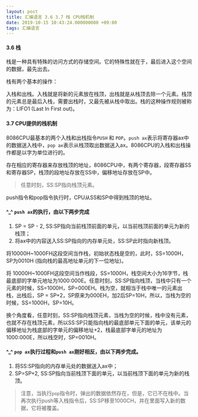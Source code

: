 ```yaml
---
layout: post
title: 汇编语言 3.6 3.7 栈 CPU栈机制
date: 2019-10-15 10:43:24.000000000 +09:00
tags: 汇编语言
---
```

#### 3.6 栈
栈是一种具有特殊的访问方式的存储空间。它的特殊性就在于，最后进入这个空间的数据，最先出去。

栈有两个基本的操作：

入栈和出栈。入栈就是将新的元素放在栈顶，出栈就是从栈顶去除一个元素。栈顶的元素总是最后入栈，需要出栈时，又最先被从栈中取出。栈的这种操作规则被称为：LIFO1 (Last In First out)。

#### 3.7 CPU提供的栈机制
8086CPU最基本的两个入栈和出栈指令```PUSH``` 和 ```POP```。```push ax```表示将寄存器ax中的数据送入栈中，```pop ax```表示从栈顶取出数据送入ax。8086CPU的入栈和出栈操作都是以字为单位进行的。

存在相应的寄存器来存放栈顶的地址，8086CPU中，有两个寄存器，段寄存器SS和寄存器SP，栈顶的段地址存放在SS中，偏移地址存放在SP中。

> 任意时刻，SS:SP指向栈顶元素。

push指令和pop指令执行时，CPU从SS和SP中得到栈顶的地址。

#### ^_^ ```push ax```的执行，由以下两步完成

1. SP = SP - 2, SS:SP指向当前栈顶前面的单元，以当前栈顶前面的单元为新的栈顶；
2. 将ax中的内容送入SS:SP指向的内存单元处，SS:SP此时指向新栈顶。

将10000H~1000FH这段空间当作栈，初始状态栈是空的，此时，SS=1000H，SP为0010H (指向栈的最高地址单元的下一位地址)。

将 10000H~1000FH这段空间当作栈段，SS=1000H，栈空间大小为16字节，栈最底部的字单元地址为1000:000E。任意时刻，SS:SP指向栈顶，当栈中只有一个元素的时候，SS=1000H，SP=000EH。栈为空，就相当于栈中唯一的元素出栈，出栈后，SP = SP+2，SP原来为000EH，加2后SP=10H，所以，当栈为空的时候，SS=1000H，SP=10H。

换个角度看，任意时刻，SS:SP指向栈顶元素，当栈为空的时候，栈中没有元素，也就不存在栈顶元素，所以SS:SP只能指向栈的最底部单元下面的单元，该单元的偏移地址为栈底部的字单元的偏移地址+2，栈最底部字单元的地址为1000:000E，所以栈空时，SP=0010H。

#### ^_^ ```pop ax```执行过程和```push ax```刚好相反，由以下两步完成。

1. 将SS:SP指向的内存单元处的数据送入ax中；
2. SP=SP+2, SS:SP指向当前栈顶下面的单元，以当前栈顶下面的单元为新的栈顶。

> 注意，当执行```pop```指令时，弹出的数据依然存在，但是，它已不在栈中。当再次执行push等入栈指令后，SS:SP移至1000CH，并在里面写入新的数据，它将被覆盖。


